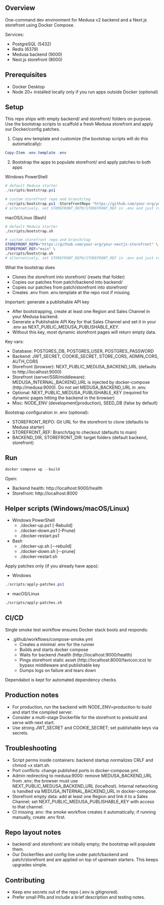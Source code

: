 ## Overview

One-command dev environment for Medusa v2 backend and a Next.js storefront using Docker Compose.

Services:
- PostgreSQL (5432)
- Redis (6379)
- Medusa backend (9000)
- Next.js storefront (8000)

## Prerequisites
- Docker Desktop
- Node 20+ installed locally only if you run apps outside Docker (optional)

## Setup
This repo ships with empty backend/ and storefront/ folders on purpose. Use the bootstrap scripts to scaffold a fresh Medusa storefront and apply our Docker/config patches.

1) Copy env template and customize (the bootstrap scripts will do this automatically):
```powershell
Copy-Item .env.template .env
```

2) Bootstrap the apps to populate storefront/ and apply patches to both apps

Windows PowerShell
```powershell
# default Medusa starter
./scripts/bootstrap.ps1

# custom storefront repo and branch/tag
./scripts/bootstrap.ps1 -StorefrontRepo "https://github.com/your-org/your-nextjs-storefront" -StorefrontRef "main"
# alternatively, set STOREFRONT_REPO/STOREFRONT_REF in .env and just run ./scripts/bootstrap.ps1
```

macOS/Linux (Bash)
```bash
# default Medusa starter
./scripts/bootstrap.sh

# custom storefront repo and branch/tag
STOREFRONT_REPO="https://github.com/your-org/your-nextjs-storefront" \
STOREFRONT_REF="main" \
./scripts/bootstrap.sh
# alternatively, set STOREFRONT_REPO/STOREFRONT_REF in .env and just run ./scripts/bootstrap.sh
```

What the bootstrap does
- Clones the storefront into storefront/ (resets that folder)
- Copies our patches from patch/backend into backend/
- Copies our patches from patch/storefront into storefront/
- Creates .env from .env.template at the repo root if missing

Important: generate a publishable API key
- After bootstrapping, create at least one Region and Sales Channel in your Medusa backend.
- Generate a Publishable API Key for that Sales Channel and set it in your .env as NEXT_PUBLIC_MEDUSA_PUBLISHABLE_KEY.
- Without this key, most dynamic storefront pages will return empty data.

Key vars:
- Database: POSTGRES_DB, POSTGRES_USER, POSTGRES_PASSWORD
- Backend: JWT_SECRET, COOKIE_SECRET, STORE_CORS, ADMIN_CORS, AUTH_CORS
- Storefront (browser): NEXT_PUBLIC_MEDUSA_BACKEND_URL (defaults to http://localhost:9000)
- Storefront (server/SSR/middleware): MEDUSA_INTERNAL_BACKEND_URL is injected by docker-compose (http://medusa:9000). Do not set MEDUSA_BACKEND_URL in .env.
- Optional: NEXT_PUBLIC_MEDUSA_PUBLISHABLE_KEY (required for dynamic pages hitting the backend in the browser)
- Misc: NODE_ENV (development|production), SEED_DB (false by default)

Bootstrap configuration in .env (optional):
- STOREFRONT_REPO: Git URL for the storefront to clone (defaults to Medusa starter)
- STOREFRONT_REF: Branch/tag to checkout (defaults to main)
- BACKEND_DIR, STOREFRONT_DIR: target folders (default backend, storefront)

## Run
```powershell
docker compose up --build
```

Open:
- Backend health: http://localhost:9000/health
- Storefront: http://localhost:8000

## Helper scripts (Windows/macOS/Linux)
- Windows PowerShell
	- ./docker-up.ps1 [-Rebuild]
	- ./docker-down.ps1 [-Prune]
	- ./docker-restart.ps1
- Bash
	- ./docker-up.sh [--rebuild]
	- ./docker-down.sh [--prune]
	- ./docker-restart.sh

Apply patches only (if you already have apps):

- Windows
```powershell
./scripts/apply-patches.ps1
```

- macOS/Linux
```bash
./scripts/apply-patches.sh
```

## CI/CD
Single smoke test workflow ensures Docker stack boots and responds:
- .github/workflows/compose-smoke.yml
	- Creates a minimal .env for the runner
	- Builds and starts docker compose
	- Waits for backend /health (http://localhost:9000/health)
	- Pings storefront static asset (http://localhost:8000/favicon.ico) to bypass middleware and publishable key
	- Dumps logs on failure and tears down

Dependabot is kept for automated dependency checks.

## Production notes
- For production, run the backend with NODE_ENV=production to build and start the compiled server.
- Consider a multi-stage Dockerfile for the storefront to prebuild and serve with next start.
- Use strong JWT_SECRET and COOKIE_SECRET; set publishable keys via secrets.

## Troubleshooting
- Script perms inside containers: backend startup normalizes CRLF and chmod +x start.sh.
- Port conflicts: change published ports in docker-compose.yml.
- Admin redirecting to medusa:9000: remove MEDUSA_BACKEND_URL from .env; the browser must use NEXT_PUBLIC_MEDUSA_BACKEND_URL (localhost). Internal networking is handled via MEDUSA_INTERNAL_BACKEND_URL in docker-compose.
- Storefront empty data: add at least one Region and link it to a Sales Channel; set NEXT_PUBLIC_MEDUSA_PUBLISHABLE_KEY with access to that channel.
- CI missing .env: the smoke workflow creates it automatically; if running manually, create .env first.

## Repo layout notes
- backend/ and storefront/ are initially empty; the bootstrap will populate them.
- Our Dockerfiles and config live under patch/backend and patch/storefront and are applied on top of upstream starters. This keeps upgrades simple.

## Contributing
- Keep env secrets out of the repo (.env is gitignored).
- Prefer small PRs and include a brief description and testing notes.
